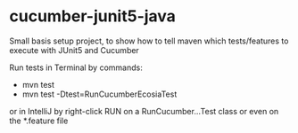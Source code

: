 # cucumber-junit5-java

Small basis setup project, to show how to tell maven which tests/features to execute with JUnit5 and Cucumber

Run tests in Terminal by commands:

- mvn test
- mvn test -Dtest=RunCucumberEcosiaTest

or in IntelliJ by right-click RUN on a RunCucumber...Test class or even on the *.feature file